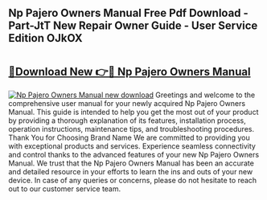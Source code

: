 ## Np Pajero Owners Manual Free Pdf Download - Part-JtT New Repair Owner Guide - User Service Edition OJkOX

# <h2><a href="http://bc76196.oget.top/?id=Np+Pajero+Owners+Manual">🔗Download New 👉🔴 Np Pajero Owners Manual</a></h2>

[![Np Pajero Owners Manual new download](https://i.imgur.com/5g1atiW.png)](http://bc76196.oget.top/?id=Np+Pajero+Owners+Manual)
Greetings and welcome to the comprehensive user manual for your newly acquired Np Pajero Owners Manual. This guide is intended to help you get the most out of your product by providing a thorough explanation of its features, installation process, operation instructions, maintenance tips, and troubleshooting procedures. Thank You for Choosing Brand Name We are committed to providing you with exceptional products and services. Experience seamless connectivity and control thanks to the advanced features of your new Np Pajero Owners Manual. We trust that the Np Pajero Owners Manual has been an accurate and detailed resource in your efforts to learn the ins and outs of your new device. In case of any queries or concerns, please do not hesitate to reach out to our customer service team.
